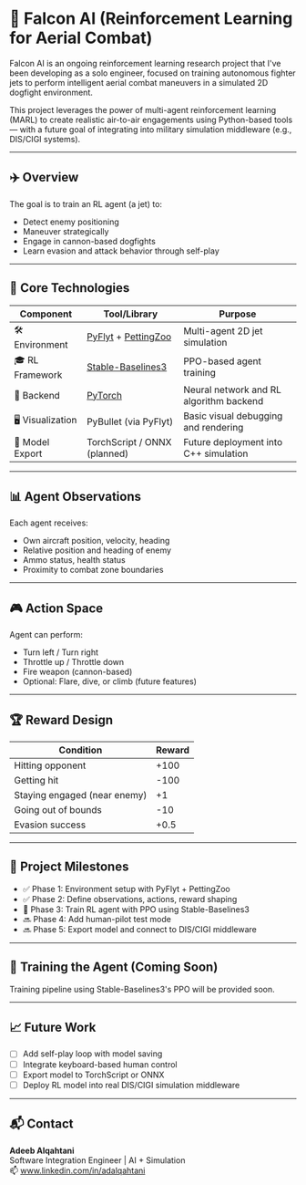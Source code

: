 # 🦅 Falcon AI (Reinforcement Learning for Aerial Combat)

Falcon AI is an ongoing reinforcement learning research project that I've been developing as a solo engineer, focused on training autonomous fighter jets to perform intelligent aerial combat maneuvers in a simulated 2D dogfight environment.

This project leverages the power of multi-agent reinforcement learning (MARL) to create realistic air-to-air engagements using Python-based tools — with a future goal of integrating into military simulation middleware (e.g., DIS/CIGI systems).

---

## ✈️ Overview

The goal is to train an RL agent (a jet) to:
- Detect enemy positioning
- Maneuver strategically
- Engage in cannon-based dogfights
- Learn evasion and attack behavior through self-play

---

## 🧠 Core Technologies

| Component             | Tool/Library                | Purpose                                   |
|----------------------|-----------------------------|-------------------------------------------|
| 🛠️ Environment       | [PyFlyt](https://github.com/TAI-Jet/PyFlyt) + [PettingZoo](https://www.pettingzoo.ml/) | Multi-agent 2D jet simulation             |
| 🎓 RL Framework       | [Stable-Baselines3](https://github.com/DLR-RM/stable-baselines3) | PPO-based agent training                  |
| 🔬 Backend            | [PyTorch](https://pytorch.org/) | Neural network and RL algorithm backend  |
| 🖥️ Visualization      | PyBullet (via PyFlyt)        | Basic visual debugging and rendering       |
| 🔄 Model Export       | TorchScript / ONNX (planned) | Future deployment into C++ simulation     |

---

## 📊 Agent Observations

Each agent receives:
- Own aircraft position, velocity, heading
- Relative position and heading of enemy
- Ammo status, health status
- Proximity to combat zone boundaries

---

## 🎮 Action Space

Agent can perform:
- Turn left / Turn right
- Throttle up / Throttle down
- Fire weapon (cannon-based)
- Optional: Flare, dive, or climb (future features)

---

## 🏆 Reward Design

| Condition                         | Reward |
|----------------------------------|--------|
| Hitting opponent                 | +100   |
| Getting hit                      | -100   |
| Staying engaged (near enemy)     | +1     |
| Going out of bounds              | -10    |
| Evasion success                  | +0.5   |

---

## 📅 Project Milestones

- ✅ Phase 1: Environment setup with PyFlyt + PettingZoo  
- ✅ Phase 2: Define observations, actions, reward shaping  
- 🚧 Phase 3: Train RL agent with PPO using Stable-Baselines3  
- 🔜 Phase 4: Add human-pilot test mode  
- 🔜 Phase 5: Export model and connect to DIS/CIGI middleware


---

## 🤖 Training the Agent (Coming Soon)

Training pipeline using Stable-Baselines3's PPO will be provided soon.

---

## 📈 Future Work

- [ ] Add self-play loop with model saving
- [ ] Integrate keyboard-based human control
- [ ] Export model to TorchScript or ONNX
- [ ] Deploy RL model into real DIS/CIGI simulation middleware

---

## 📬 Contact

**Adeeb Alqahtani**  
Software Integration Engineer | AI + Simulation  
📫 www.linkedin.com/in/adalqahtani

